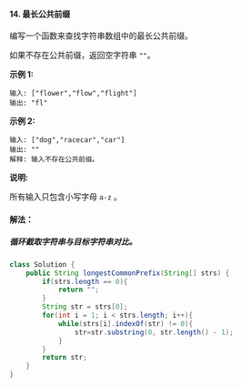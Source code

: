 #### 14. 最长公共前缀

编写一个函数来查找字符串数组中的最长公共前缀。

如果不存在公共前缀，返回空字符串 `""`。

**示例 1:**

```
输入: ["flower","flow","flight"]
输出: "fl"
```

**示例 2:**

```
输入: ["dog","racecar","car"]
输出: ""
解释: 输入不存在公共前缀。
```

**说明:**

所有输入只包含小写字母 `a-z` 。



#### 解法：

##### 循环截取字符串与目标字符串对比。

```java
class Solution {
    public String longestCommonPrefix(String[] strs) {
        if(strs.length == 0){
            return "";
        }
        String str = strs[0];
        for(int i = 1; i < strs.length; i++){
            while(strs[i].indexOf(str) != 0){
                str=str.substring(0, str.length() - 1);
            }
        }
        return str;
    }
}
```

